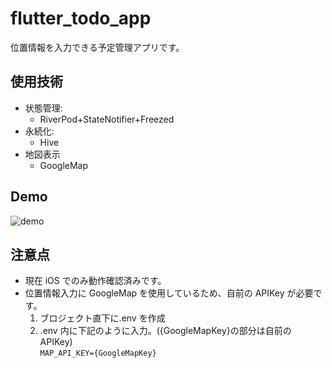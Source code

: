 # flutter_todo_app

位置情報を入力できる予定管理アプリです。

## 使用技術

- 状態管理:
  - RiverPod+StateNotifier+Freezed
- 永続化:
  - Hive
- 地図表示
  - GoogleMap

## Demo

![demo](https://user-images.githubusercontent.com/67234960/155866646-d0575e03-d884-4287-b551-cf7936b92552.gif)

## 注意点

- 現在 iOS でのみ動作確認済みです。
- 位置情報入力に GoogleMap を使用しているため、自前の APIKey が必要です。
  1. ブロジェクト直下に.env を作成
  2. .env 内に下記のように入力。({GoogleMapKey}の部分は自前の APIKey)  
     `MAP_API_KEY={GoogleMapKey}`
